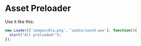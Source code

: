# Asset Preloader

Use it like this:

```javascript
new Loader(['images/bla.png', 'audio/sound.wav'], function(){
  alert("All preloaded!");
});
```
